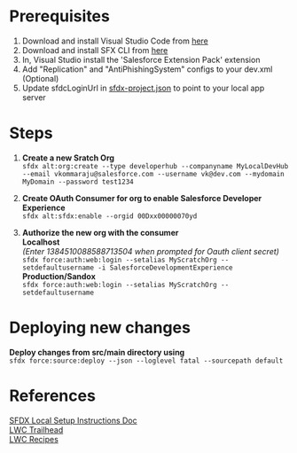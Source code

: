 # Prerequisites
1. Download and install Visual Studio Code from [here](https://code.visualstudio.com/)  
2. Download and install SFX CLI from [here](https://developer.salesforce.com/docs/atlas.en-us.sfdx_setup.meta/sfdx_setup/sfdx_setup_install_cli.htm)  
3. In, Visual Studio install the 'Salesforce Extension Pack' extension  
4. Add "Replication" and "AntiPhishingSystem" configs to your dev.xml  (Optional)
5. Update sfdcLoginUrl in [sfdx-project.json](https://github.com/vikram-kommaraju/sfdx-empjs/blob/master/sfdx-project.json#L9) to point to your local app server  
  
  
# Steps
1. **Create a new Sratch Org**  
`sfdx alt:org:create --type developerhub --companyname MyLocalDevHub --email vkommaraju@salesforce.com --username vk@dev.com --mydomain MyDomain --password test1234`  
  
2. **Create OAuth Consumer for org to enable Salesforce Developer Experience**  
`sfdx alt:sfdx:enable --orgid 00Dxx00000070yd`  
  
3. **Authorize the new org with the consumer**  
**Localhost**  
*(Enter 1384510088588713504 when prompted for Oauth client secret)*  
`sfdx force:auth:web:login --setalias MyScratchOrg --setdefaultusername -i SalesforceDevelopmentExperience`  
**Production/Sandox**  
`sfdx force:auth:web:login --setalias MyScratchOrg --setdefaultusername`  

# Deploying new changes
**Deploy changes from src/main directory using**    
`sfdx force:source:deploy --json --loglevel fatal --sourcepath default`

# References   
[SFDX Local Setup Instructions Doc](https://docs.google.com/document/d/1vSVdxnTJjqyUCEBR8gz-ncfPgKmnvV6MbS8ZFI83GiE/edit#heading=h.4d4vzeyu3ey1)  
[LWC Trailhead](https://trailhead.salesforce.com/content/learn/projects/quick-start-lightning-web-components?trail_id=build-lightning-web-components)  
[LWC Recipes](https://github.com/trailheadapps/lwc-recipes/)
